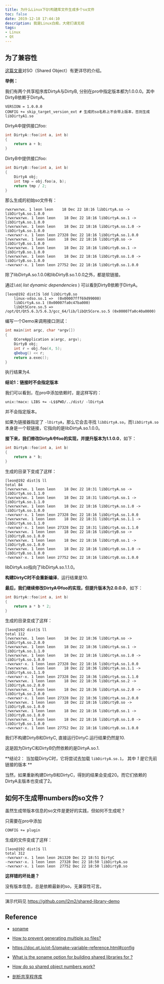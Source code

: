 ```yaml
---
title: 为什么Linux下Qt构建库文件生成多个so文件
toc: false
date: 2019-12-18 17:44:10
description: 我是Linux白痴，大佬们请无视
tags:
- Linux
- Qt
---
```


## 为了兼容性

[这篇文章](https://www.ibm.com/developerworks/cn/linux/l-shlibs.html)对SO（Shared Object）有更详尽的介绍。

**举例：**

我们有两个共享程序库DirtyA与DirtyB, 分别在pro中指定版本都为1.0.0.0。其中DirtyB依赖于DirtyA。

```
VERSION = 1.0.0.0
CONFIG += skip_target_version_ext # 生成的so名称上不会带上版本，否则生成libDirtyA1.so
```

DirtyA中提供接口foo:

```c++
int DirtyA::foo(int a, int b)
{
    return a + b;
}
```

DirtyB中提供接口foo:

```c++
int DirtyB::foo(int a, int b)
{
    DirtyA obj;
    int tmp = obj.foo(a, b);
    return tmp / 2;
}
```

那么生成的初始so文件有：

```
rwxrwxrwx. 1 leon leon    18 Dec 22 18:16 libDirtyA.so -> libDirtyA.so.1.0.0
lrwxrwxrwx. 1 leon leon    18 Dec 22 18:16 libDirtyA.so.1 -> libDirtyA.so.1.0.0
lrwxrwxrwx. 1 leon leon    18 Dec 22 18:16 libDirtyA.so.1.0 -> libDirtyA.so.1.0.0
-rwxrwxr-x. 1 leon leon 27328 Dec 22 18:16 libDirtyA.so.1.0.0
lrwxrwxrwx. 1 leon leon    18 Dec 22 18:16 libDirtyB.so -> libDirtyB.so.1.0.0
lrwxrwxrwx. 1 leon leon    18 Dec 22 18:16 libDirtyB.so.1 -> libDirtyB.so.1.0.0
lrwxrwxrwx. 1 leon leon    18 Dec 22 18:16 libDirtyB.so.1.0 -> libDirtyB.so.1.0.0
-rwxrwxr-x. 1 leon leon 27752 Dec 22 18:16 libDirtyB.so.1.0.0
```

除了libDirtyA.so.1.0.0和libDirtyB.so.1.0.0之外，都是软链接。

通过`ldd`( *list dynamic dependencies* ) 可以看到DirtyB依赖于DirtyA。

```
[leon@192 dist]$ ldd libDirtyB.so
	linux-vdso.so.1 =>  (0x00007fff69d99000)
	libDirtyA.so.1 (0x00007fa0c47ba000)
	libQt5Core.so.5 => /opt/Qt/Qt5.6.3/5.6.3/gcc_64/lib/libQt5Core.so.5 (0x00007fa0c40a0000)
```

编写一个Demo来调用接口测试：

```c++
int main(int argc, char *argv[])
{
    QCoreApplication a(argc, argv);
    DirtyB obj;
    int r = obj.foo(4, 5);
    qDebug() << r;
    return a.exec();
}
```

执行结果为4.

**结论1：链接时不会指定版本**

我们可以看到，在pro中添加依赖时，是这样写的：

```
unix:!macx: LIBS += -L$$PWD/../dist/ -lDirtyA
```

并不会指定版本。

 如果为链接器指定了 `-lDirtyA`，那么它会去寻找 `libDirtyA.so`，而`libDirtyA.so`本身是一个软链接，它指向的是libDirtyA.so.1.0.0。 

**接下来，我们修改DirtyA中foo的实现，并提升版本为1.1.0.0**，如下：

```c++
int DirtyA::foo(int a, int b)
{
    return a * b;
}
```

生成的目录下变成了这样：

```
[leon@192 dist]$ ll
total 84
lrwxrwxrwx. 1 leon leon    18 Dec 22 18:31 libDirtyA.so -> libDirtyA.so.1.1.0
lrwxrwxrwx. 1 leon leon    18 Dec 22 18:31 libDirtyA.so.1 -> libDirtyA.so.1.1.0
lrwxrwxrwx. 1 leon leon    18 Dec 22 18:16 libDirtyA.so.1.0 -> libDirtyA.so.1.0.0
-rwxrwxr-x. 1 leon leon 27328 Dec 22 18:16 libDirtyA.so.1.0.0
lrwxrwxrwx. 1 leon leon    18 Dec 22 18:31 libDirtyA.so.1.1 -> libDirtyA.so.1.1.0
-rwxrwxr-x. 1 leon leon 27328 Dec 22 18:31 libDirtyA.so.1.1.0
lrwxrwxrwx. 1 leon leon    18 Dec 22 18:16 libDirtyB.so -> libDirtyB.so.1.0.0
lrwxrwxrwx. 1 leon leon    18 Dec 22 18:16 libDirtyB.so.1 -> libDirtyB.so.1.0.0
lrwxrwxrwx. 1 leon leon    18 Dec 22 18:16 libDirtyB.so.1.0 -> libDirtyB.so.1.0.0
-rwxrwxr-x. 1 leon leon 27752 Dec 22 18:16 libDirtyB.so.1.0.0
```

libDirtyA.so指向了libDirtyA.so.1.1.0。

**构建DirtyC时不会重新编译**，运行结果是10.

**最后，我们继续修改DirtyA中foo的实现，但提升版本为2.0.0.0**，如下：

```c++
int DirtyA::foo(int a, int b)
{
    return a * b * 2;
}
```

生成的目录变成了这样：

```
[leon@192 dist]$ ll
total 112
lrwxrwxrwx. 1 leon leon    18 Dec 22 18:36 libDirtyA.so -> libDirtyA.so.2.0.0
lrwxrwxrwx. 1 leon leon    18 Dec 22 18:36 libDirtyA.so.1 -> libDirtyA.so.1.1.0
lrwxrwxrwx. 1 leon leon    18 Dec 22 18:16 libDirtyA.so.1.0 -> libDirtyA.so.1.0.0
-rwxrwxr-x. 1 leon leon 27328 Dec 22 18:16 libDirtyA.so.1.0.0
lrwxrwxrwx. 1 leon leon    18 Dec 22 18:36 libDirtyA.so.1.1 -> libDirtyA.so.1.1.0
-rwxrwxr-x. 1 leon leon 27328 Dec 22 18:36 libDirtyA.so.1.1.0
lrwxrwxrwx. 1 leon leon    18 Dec 22 18:36 libDirtyA.so.2 -> libDirtyA.so.2.0.0
lrwxrwxrwx. 1 leon leon    18 Dec 22 18:36 libDirtyA.so.2.0 -> libDirtyA.so.2.0.0
-rwxrwxr-x. 1 leon leon 27328 Dec 22 18:36 libDirtyA.so.2.0.0
lrwxrwxrwx. 1 leon leon    18 Dec 22 18:16 libDirtyB.so -> libDirtyB.so.1.0.0
lrwxrwxrwx. 1 leon leon    18 Dec 22 18:16 libDirtyB.so.1 -> libDirtyB.so.1.0.0
lrwxrwxrwx. 1 leon leon    18 Dec 22 18:16 libDirtyB.so.1.0 -> libDirtyB.so.1.0.0
-rwxrwxr-x. 1 leon leon 27752 Dec 22 18:16 libDirtyB.so.1.0.0
```

我们不构建DirtyB和DirtyC, 直接运行DirtyC.运行结果仍然是10.

这是因为DirtyC和DirtyB仍然依赖的是DirtyA.so.1.

**结论2： 当加载DirtyC时，它将尝试去加载 `libDirtyA.so.1`， 其中 *1* 是它先前链接的版本 **

当然，如果重新构建DirtyB和DirtyC，得到的结果会变成20。而它们依赖的DirtyA主版本也变成了2。

## 如何不生成带numbers的so文件？

虽然生成带版本信息的so文件是更好的实践，但如何不生成呢？

只需要在pro中添加

```
CONFIG += plugin
```

生成的文件变成了这样：

```
[leon@192 dist]$ ll
total 312
-rwxrwxr-x. 1 leon leon 261320 Dec 22 18:51 DirtyC
-rwxrwxr-x. 1 leon leon  27328 Dec 22 18:50 libDirtyA.so
-rwxrwxr-x. 1 leon leon  27752 Dec 22 18:50 libDirtyB.so
```

**这样错的坏处是？**

没有版本信息，总是依赖最新的so，无兼容性可言。

---

演示代码见 https://github.com/l2m2/shared-library-demo 

## Reference

- [soname](https://en.wikipedia.org/wiki/Soname)
- [How to prevent generating multiple so files?](https://stackoverflow.com/questions/13295495/how-do-i-prevent-qt-creator-from-generating-multiple-so-files-for-the-same-libr)

- https://doc.qt.io/qt-5/qmake-variable-reference.html#config
- [What is the soname option for building shared libraries for ?](https://stackoverflow.com/questions/12637841/what-is-the-soname-option-for-building-shared-libraries-for)
- [How do so shared object numbers work?](https://unix.stackexchange.com/questions/475/how-do-so-shared-object-numbers-work)
- [剖析共享程序库](https://www.ibm.com/developerworks/cn/linux/l-shlibs.html)






